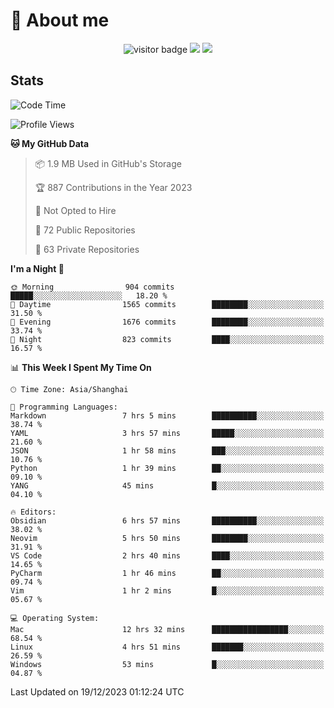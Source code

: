 <!-- ![](https://youpai.roccoshi.top/img/20200804214216.png) -->

# 🧐 About me
 
<p align="center">
<img src="https://visitor-badge.laobi.icu/badge?page_id=Lincest.Lincest&title=hits" alt="visitor badge"/>
<a href="mailto:imroccoshi@gmail.com"><img src="https://img.shields.io/badge/gmail-imroccoshi%40gmail.com-red"></a>
<a href="https://blog.roccoshi.top"><img src="https://img.shields.io/badge/blog-roccoshi-green"></a>
</p>

## Stats

<!--START_SECTION:waka-->
![Code Time](http://img.shields.io/badge/Code%20Time-852%20hrs%2018%20mins-blue)

![Profile Views](http://img.shields.io/badge/Profile%20Views-1-blue)

**🐱 My GitHub Data** 

> 📦 1.9 MB Used in GitHub's Storage 
 > 
> 🏆 887 Contributions in the Year 2023
 > 
> 🚫 Not Opted to Hire
 > 
> 📜 72 Public Repositories 
 > 
> 🔑 63 Private Repositories 
 > 
**I'm a Night 🦉** 

```text
🌞 Morning                904 commits         █████░░░░░░░░░░░░░░░░░░░░   18.20 % 
🌆 Daytime                1565 commits        ████████░░░░░░░░░░░░░░░░░   31.50 % 
🌃 Evening                1676 commits        ████████░░░░░░░░░░░░░░░░░   33.74 % 
🌙 Night                  823 commits         ████░░░░░░░░░░░░░░░░░░░░░   16.57 % 
```


📊 **This Week I Spent My Time On** 

```text
🕑︎ Time Zone: Asia/Shanghai

💬 Programming Languages: 
Markdown                 7 hrs 5 mins        ██████████░░░░░░░░░░░░░░░   38.74 % 
YAML                     3 hrs 57 mins       █████░░░░░░░░░░░░░░░░░░░░   21.60 % 
JSON                     1 hr 58 mins        ███░░░░░░░░░░░░░░░░░░░░░░   10.76 % 
Python                   1 hr 39 mins        ██░░░░░░░░░░░░░░░░░░░░░░░   09.10 % 
YANG                     45 mins             █░░░░░░░░░░░░░░░░░░░░░░░░   04.10 % 

🔥 Editors: 
Obsidian                 6 hrs 57 mins       ██████████░░░░░░░░░░░░░░░   38.02 % 
Neovim                   5 hrs 50 mins       ████████░░░░░░░░░░░░░░░░░   31.91 % 
VS Code                  2 hrs 40 mins       ████░░░░░░░░░░░░░░░░░░░░░   14.65 % 
PyCharm                  1 hr 46 mins        ██░░░░░░░░░░░░░░░░░░░░░░░   09.74 % 
Vim                      1 hr 2 mins         █░░░░░░░░░░░░░░░░░░░░░░░░   05.67 % 

💻 Operating System: 
Mac                      12 hrs 32 mins      █████████████████░░░░░░░░   68.54 % 
Linux                    4 hrs 51 mins       ███████░░░░░░░░░░░░░░░░░░   26.59 % 
Windows                  53 mins             █░░░░░░░░░░░░░░░░░░░░░░░░   04.87 % 
```


 Last Updated on 19/12/2023 01:12:24 UTC
<!--END_SECTION:waka-->


